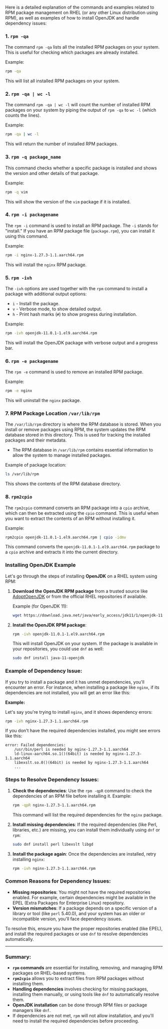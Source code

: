 Here is a detailed explanation of the commands and examples related to RPM package management on RHEL (or any other Linux distribution using RPM), as well as examples of how to install OpenJDK and handle dependency issues:

### 1. **`rpm -qa`**  
   The command `rpm -qa` lists all the installed RPM packages on your system. This is useful for checking which packages are already installed.
   
   Example:
   ```bash
   rpm -qa
   ```
   This will list all installed RPM packages on your system.

### 2. **`rpm -qa | wc -l`**  
   The command `rpm -qa | wc -l` will count the number of installed RPM packages on your system by piping the output of `rpm -qa` to `wc -l` (which counts the lines).

   Example:
   ```bash
   rpm -qa | wc -l
   ```
   This will return the number of installed RPM packages.

### 3. **`rpm -q package_name`**  
   This command checks whether a specific package is installed and shows the version and other details of that package.
   
   Example:
   ```bash
   rpm -q vim
   ```
   This will show the version of the `vim` package if it is installed.

### 4. **`rpm -i packagename`**  
   The `rpm -i` command is used to install an RPM package. The `-i` stands for "install." If you have an RPM package file (`package.rpm`), you can install it using this command.
   
   Example:
   ```bash
   rpm -i nginx-1.27.3-1.1.aarch64.rpm
   ```
   This will install the `nginx` RPM package.

### 5. **`rpm -ivh`**  
   The `-ivh` options are used together with the `rpm` command to install a package with additional output options:
   - `i` - Install the package.
   - `v` - Verbose mode, to show detailed output.
   - `h` - Print hash marks (`#`) to show progress during installation.
   
   Example:
   ```bash
   rpm -ivh openjdk-11.0.1-1.el9.aarch64.rpm
   ```
   This will install the OpenJDK package with verbose output and a progress bar.

### 6. **`rpm -e packagename`**  
   The `rpm -e` command is used to remove an installed RPM package.
   
   Example:
   ```bash
   rpm -e nginx
   ```
   This will uninstall the `nginx` package.

### 7. **RPM Package Location `/var/lib/rpm`**  
   The `/var/lib/rpm` directory is where the RPM database is stored. When you install or remove packages using RPM, the system updates the RPM database stored in this directory. This is used for tracking the installed packages and their metadata.

   - The RPM database in `/var/lib/rpm` contains essential information to allow the system to manage installed packages.
   
   Example of package location:
   ```bash
   ls /var/lib/rpm
   ```
   This shows the contents of the RPM database directory.

### 8. **`rpm2cpio`**  
   The `rpm2cpio` command converts an RPM package into a `cpio` archive, which can then be extracted using the `cpio` command. This is useful when you want to extract the contents of an RPM without installing it.

   Example:
   ```bash
   rpm2cpio openjdk-11.0.1-1.el9.aarch64.rpm | cpio -idmv
   ```
   This command converts the `openjdk-11.0.1-1.el9.aarch64.rpm` package to a `cpio` archive and extracts it into the current directory.

### **Installing OpenJDK Example**

Let's go through the steps of installing **OpenJDK** on a RHEL system using RPM:

1. **Download the OpenJDK RPM package** from a trusted source like [AdoptOpenJDK](https://adoptopenjdk.net/) or from the official RHEL repositories if available.
   
   Example (for OpenJDK 11):
   ```bash
   wget https://download.java.net/java/early_access/jdk11/1/openjdk-11.0.1_linux-x64_bin.rpm
   ```

2. **Install the OpenJDK RPM package**:
   ```bash
   rpm -ivh openjdk-11.0.1-1.el9.aarch64.rpm
   ```

   This will install OpenJDK on your system. If the package is available in your repositories, you could use `dnf` as well:
   ```bash
   sudo dnf install java-11-openjdk
   ```

### **Example of Dependency Issue:**

If you try to install a package and it has unmet dependencies, you'll encounter an error. For instance, when installing a package like `nginx`, if its dependencies are not installed, you will get an error like this:

**Example:**

Let's say you're trying to install `nginx`, and it shows dependency errors:

```bash
rpm -ivh nginx-1.27.3-1.1.aarch64.rpm
```

If you don't have the required dependencies installed, you might see errors like this:

```
error: Failed dependencies:
    /usr/bin/perl is needed by nginx-1.27.3-1.1.aarch64
    ld-linux-aarch64.so.1()(64bit) is needed by nginx-1.27.3-1.1.aarch64
    libexslt.so.0()(64bit) is needed by nginx-1.27.3-1.1.aarch64
    ...
```

### **Steps to Resolve Dependency Issues:**

1. **Check the dependencies**:
   Use the `rpm -qpR` command to check the dependencies of an RPM file before installing it.
   Example:
   ```bash
   rpm -qpR nginx-1.27.3-1.1.aarch64.rpm
   ```

   This command will list the required dependencies for the `nginx` package.

2. **Install missing dependencies**:
   If the required dependencies (like Perl, libraries, etc.) are missing, you can install them individually using `dnf` or `rpm`:
   ```bash
   sudo dnf install perl libexslt libgd
   ```

3. **Install the package again**:
   Once the dependencies are installed, retry installing `nginx`:
   ```bash
   rpm -ivh nginx-1.27.3-1.1.aarch64.rpm
   ```

### **Common Reasons for Dependency Issues:**
- **Missing repositories**: You might not have the required repositories enabled. For example, certain dependencies might be available in the EPEL (Extra Packages for Enterprise Linux) repository.
- **Version mismatches**: If a package depends on a specific version of a library or tool (like `perl` 5.40.0), and your system has an older or incompatible version, you'll face dependency issues.
  
To resolve this, ensure you have the proper repositories enabled (like EPEL), and install the required packages or use `dnf` to resolve dependencies automatically.

---

### Summary:
- **`rpm` commands** are essential for installing, removing, and managing RPM packages on RHEL-based systems.
- **`rpm2cpio`** allows you to extract files from RPM packages without installing them.
- **Handling dependencies** involves checking for missing packages, installing them manually, or using tools like `dnf` to automatically resolve them.
- **OpenJDK installation** can be done through RPM files or package managers like `dnf`.
- If dependencies are not met, `rpm` will not allow installation, and you'll need to install the required dependencies before proceeding.
